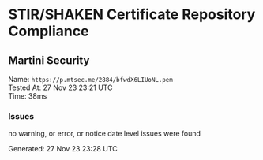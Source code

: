 # STIR/SHAKEN Certificate Repository Compliance

## Martini Security

Name: `https://p.mtsec.me/2884/bfwdX6LIUoNL.pem`\
Tested At: 27 Nov 23 23:21 UTC\
Time: 38ms

### Issues

no warning, or error, or notice date level issues were found

Generated: 27 Nov 23 23:28 UTC